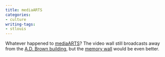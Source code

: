 ```yaml
---
title: mediaARTS
categories:
- culture
writing-tags:
- stlouis
---
```


Whatever happened to [mediaARTS][1]?  The video wall still broadcasts away from the [A.D. Brown building][2], but the [memory
wall][3] would be even better.

   [1]: http://www.mediaarts.org/
   [2]: http://www.friedmangroup.com/1136washingtonretail.html
   [3]: http://www.mediaarts.org/wall.shtml
